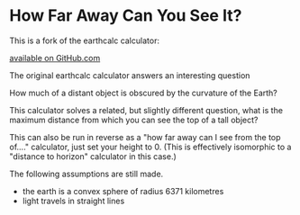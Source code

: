 # How Far Away Can You See It?

This is a fork of the earthcalc calculator:

[available on GitHub.com][source-code]

[source-code]: https://github.com/dizzib/earthcalc

The original earthcalc calculator answers an interesting question

How much of a distant object is obscured by the curvature of the Earth?

This calculator solves a related, but slightly different question,
what is the maximum distance from which you can see the top of a tall
object?

This can also be run in reverse as a "how far away can I see from the top of...."
calculator, just set your height to 0.
(This is effectively isomorphic to a "distance to horizon" calculator in
this case.)


The following assumptions are still made.
* the earth is a convex sphere of radius 6371 kilometres
* light travels in straight lines
